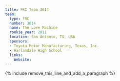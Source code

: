 ```yaml
---
title: FRC Team 3614
team:
  type: FRC
  number: 3614
  name: The Love Machine
  rookie_year: 2011
  location: San Antonio, TX, USA
  sponsors:
  - Toyota Motor Manufacturing, Texas, Inc.
  - Harlandale High School
  links:
    Website:
---
```


{% include remove_this_line_and_add_a_paragraph %}